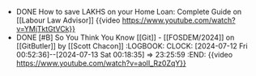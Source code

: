 - DONE How to save LAKHS on your Home Loan: Complete Guide on [[Labour Law Advisor]]
  {{video https://www.youtube.com/watch?v=YMjTktGtVCk}}
- DONE [#B] So You Think You Know [[Git]] - [[FOSDEM/2024]] on [[GitButler]] by [[Scott Chacon]]
  :LOGBOOK:
  CLOCK: [2024-07-12 Fri 00:52:36]--[2024-07-13 Sat 00:18:35] =>  23:25:59
  :END:
  {{video https://www.youtube.com/watch?v=aolI_Rz0ZqY}}
